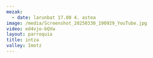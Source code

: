 ```yaml
---
mezak:
  - date: larunbat 17.00 4. astea
image: /media/Screenshot_20250330_190929_YouTube.jpg
video: ed4vjo-bQVw
layout: parroquia
title: intza
valley: Imotz
---
```

